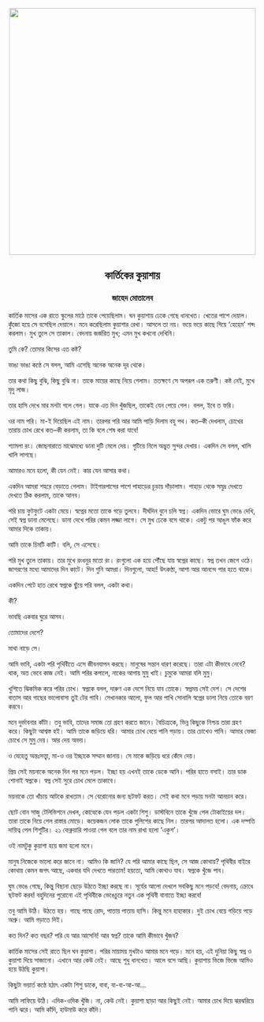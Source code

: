 <div align=center> <img align=center src='../images/prothomalo/কার্তিকের-কুয়াশায়@জাহেদ-মোতালেব' width=500px >

<h2 align=center>কার্তিকের কুয়াশায়</h4><h3 align=center>জাহেদ মোতালেব</h3></div>

কার্তিক মাসের এক রাতে স্কুলের মাঠে তাকে পেয়েছিলাম। ঘন কুয়াশায় ঢেকে গেছে ধানখেত। খেতের পাশে দেয়াল। কুঁজো হয়ে সে বসেছিল দেয়ালে। মনে করেছিলাম কুয়াশার রেখা। আসলে তা নয়। ভয়ে ভয়ে কাছে গিয়ে ‘হেহেম’ শব্দ করলাম। মুখ তুলে সে তাকাল। বেদনায় জর্জরিত মুখ; এমন মুখ কখনো দেখিনি।

তুমি কে? তোমার কিসের এত কষ্ট?

ভাঙা ভাঙা কণ্ঠে সে বলল, আমি এসেছি অনেক অনেক দূর থেকে।

তার কথা কিছু বুঝি, কিছু বুঝি না। তাকে মায়ের কাছে নিয়ে গেলাম। ততক্ষণে সে অপরূপ এক তরুণী। কষ্ট নেই, মুখে মৃদু লাজ।

তার হাসি দেখে মার মনটা গলে গেল। যাকে এত দিন খুঁজছিল, তাকেই যেন পেয়ে গেল। বলল, ইবে ত ফরি।

ওর নাম পরি। মা-ই দিয়েছিল এই নাম। তারপর পরি আর আমি পাড়ি দিলাম বহু পথ। কত–কী দেখলাম, চোখের তারায় চোখ রেখে কত–কী করলাম, তা কি বলে শেষ করা যাবে!

শ্যামলা রং। জোছনারাতে মাঝেমধ্যে ডানা দুটি মেলে দেয়। গুটিয়ে নিলে অদ্ভুত সুন্দর দেখায়। একদিন সে বলল, খালি খালি লাগছে।

আমারও মনে হলো, কী যেন নেই। কার যেন আসার কথা।

একদিন আমরা শহরে বেড়াতে গেলাম। টাইগারপাসের পাশে পাহাড়ের চূড়ায় দাঁড়ালাম। পাহাড় থেকে সমুদ্র দেখতে দেখতে ঠিক করলাম, তাকে আনব।

পরি চায় ফুটফুটে একটা মেয়ে। স্বপ্নের মতো তাকে গড়ে তুলবে। দীর্ঘদিন বুনে চলি স্বপ্ন। একদিন ভোরে ঘুম ভেঙে দেখি, সেই স্বপ্ন ডানা মেলেছে। ডানা দেখে পরির কেমন লজ্জা লাগে। সে মুখ ঢেকে বসে থাকে। একটু পর আঙুল ফাঁক করে আমার দিকে তাকায়।

আমি তাকে চিমটি কাটি। বলি, সে এসেছে।

পরি মুখ তুলে তাকায়। তার মুখে রংধনুর মতো রং। রংগুলো এক হয়ে পৌঁছে যায় স্বপ্নের কাছে। স্বপ্ন তখন জেগে ওঠে। জাগরণের মধ্যে আমাদের দিন কাটে। দিন গুনি আমরা। দিনগুলো, আহা! উৎকণ্ঠা, আশা আর আনন্দে পার হতে থাকে।

একদিন পেটে হাত রেখে স্বপ্নকে ছুঁয়ে পরি বলল, একটা কথা।

কী?

ভাবছি একবার ঘুরে আসব।

তোমাদের দেশে?

মাথা নাড়ে সে।

আমি ভাবি, একটা পরি পৃথিবীতে এসে জীবনযাপন করছে। মানুষের সন্তান ধারণ করেছে। তারা এটা কীভাবে নেবে? থাক, অত ভেবে কাজ নেই। আমি পরির কপালে, নাকের আগায় মুমু খাই। চুমুকে আমরা বলি মুমু।

খুশিতে ঝিকমিক করে পরির চোখ। স্বপ্নকে বলল, দারুণ এক দেশে নিয়ে যাব তোকে। স্বপ্নময় সেই দেশ। সে দেশের বাতাস আর গাছের ভালোবাসা তুই টের পাবি। সেখানকার আলো, ফুল আর পাখি সোনালি স্বপ্নের ডালা নিয়ে তোকে বরণ করবে।

মনে দুর্ভাবনার কাঁটা। তবু ভাবি, তাদের সমাজ তো গ্রহণ করতে জানে। বৈচিত্র্যকে, ভিন্ন কিছুকে নিশ্চয় তারা গ্রহণ করে। কিছুটা আশ্বস্ত হই। আমি তাকে জড়িয়ে ধরি। আমার চোখ বেয়ে পানি গড়ায়। তার চোখেও পানি। আমার ভেজা চোখে সে মুমু দেয়। আর দেয় অভয়।

ও যেহেতু অন্তঃসত্ত্বা, মা-ও ওর ইচ্ছাকে সম্মান জানায়। সে মাকে জড়িয়ে ধরে কেঁদে দেয়।

প্রিয় সেই ময়নাকে অনেক দিন পর মনে পড়ল। ইচ্ছা হয় এখনই তাকে ডেকে আনি। পরির হাতে বসাই। তার ডাক শোনাই স্বপ্নকে। স্বপ্ন সেই সুরে চোখ মেলে তাকাবে।

ময়নাকে তো খাঁচায় আটকে রাখতাম। সে বেরোনোর জন্য ছটফট করত। সেই কথা মনে পড়ায় মনটা আনচান করে।

ছোট বোন সাজু টেলিভিশনে দেখল, কোত্থেকে যেন পড়ল একটা শিশু। ডাস্টবিনে তাকে খুঁজে পেল টোকাইয়ের দল। তারা তাকে নিয়ে গেল রাস্তার মোড়ে। কয়েকজন লোক তাকে পুলিশের কাছে নিল। তারপর আদালত হলো। এক দম্পতি দায়িত্ব পেল শিশুটির। ২১ ফেব্রুয়ারি পাওয়া গেল বলে তার নাম রাখা হলো ‘একুশ’।

ওই নামটুকু কুয়াশা হয়ে জমা হলো মনে।

মানুষ নিজেকে ভালো করে জানে না। আমিও কি জানি? যে পরি আমার কাছে ছিল, সে আজ কোথায়? পৃথিবীর বাইরে কোথায় কেমন জগৎ আছে, একবার যদি দেখতে পারতাম! হয়তো, আমি কোথাও যাব। স্বপ্নকে খুঁজে পাব।

ঘুম ভেঙে গেছে, কিন্তু বিছানা ছেড়ে উঠতে ইচ্ছা করছে না। সূর্যের আলো দেখলে সবকিছু মনে পড়বে! বেদনায়, ক্রোধে ছটফট করব! বহুদিনের পুরোনো এই পৃথিবীকে ভেঙেচুরে নতুন এক পৃথিবী বানাতে ইচ্ছা করবে!

তবু আমি উঠি। উঠতে হয়। গাছে গাছে রোদ, পাতায় পাতায় হাসি। কিন্তু মনে হাহাকার। দুই চোখ বেয়ে গড়িয়ে পড়ে অশ্রু। আমি গড়াতে দিই।

কত দিন? কত বছর? পরি যে আর আসেনি! আর স্বপ্ন? তাকে আমি কীভাবে খুঁজব?

কার্তিক মাসের সেই রাতে ছিল ঘন কুয়াশা। পরির মায়াময় মুখটাও আমার মনে পড়ে। মনে হয়, এই দুনিয়া কিছু স্বপ্ন ও কুয়াশা দিয়ে সাজানো। এখানে আর কেউ নেই। আছে শুধু ধানখেত। আলে বসে আছি। কুয়াশায় ভিজে ভিজে আমিও হয়ে উঠছি কুয়াশা।

কিছুটা ভয়ার্ত কণ্ঠে হঠাৎ একটা শিশু ডাকে, বাবা, বা-বা-আ-আ...

আমি লাফিয়ে উঠি। এদিক-ওদিক খুঁজি। না, কেউ নেই। কুয়াশা ছাড়া আর কিছুই নেই। আমার চোখ দিয়ে ঝরঝরিয়ে পানি ঝরে। আমি কাঁদি, হাউমাউ করে কাঁদি।

